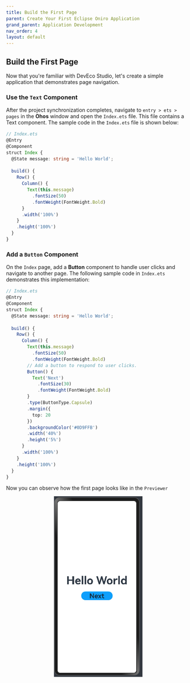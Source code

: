 ```yaml
---
title: Build the First Page
parent: Create Your First Eclipse Oniro Application
grand_parent: Application Development
nav_order: 4
layout: default
---
```


## Build the First Page
​Now that you're familiar with DevEco Studio, let's create a simple application that demonstrates page navigation.
### Use the `Text` Component
​After the project synchronization completes, navigate to `entry > ets > pages` in the **Ohos** window and open the `Index.ets` file. This file contains a Text component. The sample code in the `Index.ets` file is shown below:​
```typescript
// Index.ets
@Entry
@Component
struct Index {
  @State message: string = 'Hello World';

  build() {
    Row() {
      Column() {
        Text(this.message)
          .fontSize(50)
          .fontWeight(FontWeight.Bold)
      }
      .width('100%')
    }
    .height('100%')
  }
}
```
### Add a `Button` Component
On the `Index` page, add a **Button** component to handle user clicks and navigate to another page. The following sample code in `Index.ets` demonstrates this implementation:

```typescript
// Index.ets
@Entry
@Component
struct Index {
  @State message: string = 'Hello World';

  build() {
    Row() {
      Column() {
        Text(this.message)
          .fontSize(50)
          .fontWeight(FontWeight.Bold)
        // Add a button to respond to user clicks.
        Button() {
          Text('Next')
            .fontSize(30)
            .fontWeight(FontWeight.Bold)
        }
        .type(ButtonType.Capsule)
        .margin({
          top: 20
        })
        .backgroundColor('#0D9FFB')
        .width('40%')
        .height('5%')
      }
      .width('100%')
    }
    .height('100%')
  }
}
```
Now you can observe how the first page looks like in the `Previewer`
<div style="text-align:center">
    <img src='./images/image21.png'>
</div> 